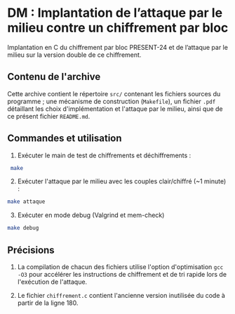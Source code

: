 # DM :  Implantation de l’attaque par le milieu contre un chiffrement par bloc

Implantation en C du chiffrement par bloc PRESENT-24 et de l’attaque par le milieu sur la version double de ce chiffrement.

## Contenu de l'archive

Cette archive contient le répertoire `src/` contenant les fichiers sources du programme ; une mécanisme de construction (`Makefile`), un fichier `.pdf` détaillant les choix d'implémentation et l'attaque par le milieu, ainsi que de ce présent fichier `README.md`.

## Commandes et utilisation

1. Exécuter le main de test de chiffrements et déchiffrements :

```sh
 make
```

2. Exécuter l'attaque par le milieu avec les couples clair/chiffré (~1 minute) :

```sh
make attaque
```

3. Exécuter en mode debug (Valgrind et mem-check)

```sh
make debug
```

## Précisions

1. La compilation de chacun des fichiers utilise l'option d'optimisation `gcc -O3` pour accélérer les instructions de chiffrement et de tri rapide lors de l'exécution de l'attaque.

2. Le fichier `chiffrement.c` contient l'ancienne version inutilisée du code à partir de la ligne 180.
